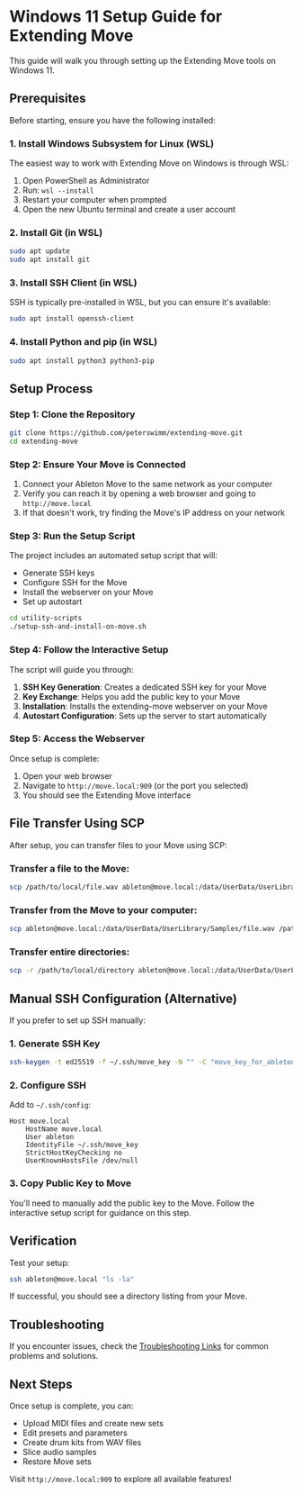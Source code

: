 # Windows 11 Setup Guide for Extending Move

This guide will walk you through setting up the Extending Move tools on Windows 11.

## Prerequisites

Before starting, ensure you have the following installed:

### 1. Install Windows Subsystem for Linux (WSL)
The easiest way to work with Extending Move on Windows is through WSL:

1. Open PowerShell as Administrator
2. Run: `wsl --install`
3. Restart your computer when prompted
4. Open the new Ubuntu terminal and create a user account

### 2. Install Git (in WSL)
```bash
sudo apt update
sudo apt install git
```

### 3. Install SSH Client (in WSL)
SSH is typically pre-installed in WSL, but you can ensure it's available:
```bash
sudo apt install openssh-client
```

### 4. Install Python and pip (in WSL)
```bash
sudo apt install python3 python3-pip
```

## Setup Process

### Step 1: Clone the Repository
```bash
git clone https://github.com/peterswimm/extending-move.git
cd extending-move
```

### Step 2: Ensure Your Move is Connected
1. Connect your Ableton Move to the same network as your computer
2. Verify you can reach it by opening a web browser and going to `http://move.local`
3. If that doesn't work, try finding the Move's IP address on your network

### Step 3: Run the Setup Script
The project includes an automated setup script that will:
- Generate SSH keys
- Configure SSH for the Move
- Install the webserver on your Move
- Set up autostart

```bash
cd utility-scripts
./setup-ssh-and-install-on-move.sh
```

### Step 4: Follow the Interactive Setup
The script will guide you through:
1. **SSH Key Generation**: Creates a dedicated SSH key for your Move
2. **Key Exchange**: Helps you add the public key to your Move
3. **Installation**: Installs the extending-move webserver on your Move
4. **Autostart Configuration**: Sets up the server to start automatically

### Step 5: Access the Webserver
Once setup is complete:
1. Open your web browser
2. Navigate to `http://move.local:909` (or the port you selected)
3. You should see the Extending Move interface

## File Transfer Using SCP

After setup, you can transfer files to your Move using SCP:

### Transfer a file to the Move:
```bash
scp /path/to/local/file.wav ableton@move.local:/data/UserData/UserLibrary/Samples/
```

### Transfer from the Move to your computer:
```bash
scp ableton@move.local:/data/UserData/UserLibrary/Samples/file.wav /path/to/local/destination/
```

### Transfer entire directories:
```bash
scp -r /path/to/local/directory ableton@move.local:/data/UserData/UserLibrary/
```

## Manual SSH Configuration (Alternative)

If you prefer to set up SSH manually:

### 1. Generate SSH Key
```bash
ssh-keygen -t ed25519 -f ~/.ssh/move_key -N "" -C "move_key_for_ableton_move"
```

### 2. Configure SSH
Add to `~/.ssh/config`:
```
Host move.local
    HostName move.local
    User ableton
    IdentityFile ~/.ssh/move_key
    StrictHostKeyChecking no
    UserKnownHostsFile /dev/null
```

### 3. Copy Public Key to Move
You'll need to manually add the public key to the Move. Follow the interactive setup script for guidance on this step.

## Verification

Test your setup:
```bash
ssh ableton@move.local "ls -la"
```

If successful, you should see a directory listing from your Move.

## Troubleshooting

If you encounter issues, check the [Troubleshooting Links](Troubleshooting-Links.md) for common problems and solutions.

## Next Steps

Once setup is complete, you can:
- Upload MIDI files and create new sets
- Edit presets and parameters
- Create drum kits from WAV files
- Slice audio samples
- Restore Move sets

Visit `http://move.local:909` to explore all available features!